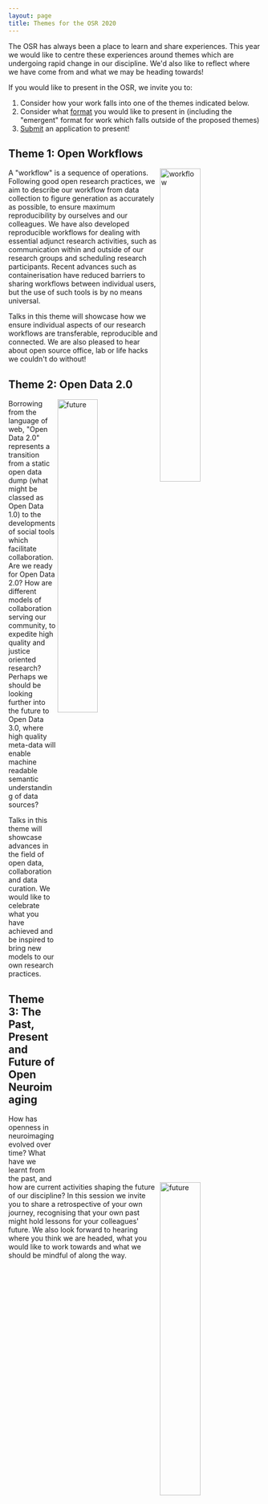 ```yaml
---
layout: page
title: Themes for the OSR 2020
---
```


The OSR has always been a place to learn and share experiences.
This year we would like to centre these experiences around themes which are undergoing rapid change in our discipline.
We'd also like to reflect where we have come from and what we may be heading towards!

If you would like to present in the OSR, we invite you to:
1. Consider how your work falls into one of the themes indicated below.
2. Consider what [format](formats.md) you would like to present in (including the "emergent" format for work which falls outside of the proposed themes)
3. [Submit](submit.md) an application to present!

## Theme 1: Open Workflows

<img align="right" src="../img/undraw_data_xmfy.png" alt="workflow" width="40%">

A "workflow" is a sequence of operations. Following good open research practices,
we aim to describe our workflow from data collection to figure generation as accurately as possible,
to ensure maximum reproducibility by ourselves and our colleagues.
We have also developed reproducible workflows for dealing with essential adjunct research activities,
such as communication within and outside of our research groups and scheduling research participants.
Recent advances such as containerisation have reduced barriers to sharing workflows between individual users,
but the use of such tools is by no means universal.

Talks in this theme will showcase how we ensure individual aspects of our research workflows are transferable,
reproducible and connected. We are also pleased to hear about open source office,
lab or life hacks we couldn't do without!

## Theme 2: Open Data 2.0

<img align="right" src="../img/undraw_code_typing_7jnv.png" alt="future" width="40%">

Borrowing from the language of web, "Open Data 2.0" represents a transition from a static open data dump
(what might be classed as Open Data 1.0) to the developments of social tools which facilitate collaboration.
Are we ready for Open Data 2.0? How are different models of collaboration serving our community,
to expedite high quality and justice oriented research?
Perhaps we should be looking further into the future to Open Data 3.0,
where high quality meta-data will enable machine readable semantic understanding of data sources?

Talks in this theme will showcase advances in the field of open data, collaboration and data curation.
We would like to celebrate what you have achieved and be inspired to bring new models to our own research practices.  

## Theme 3: The Past, Present and Future of Open Neuroimaging

<img align="right" src="../img/undraw_maker_launch_crhe.png" alt="future" width="40%">

How has openness in neuroimaging evolved over time? What have we learnt from the past,
and how are current activities shaping the future of our discipline?
In this session we invite you to share a retrospective of your own journey,
recognising that your own past might hold lessons for your colleagues' future.
We also look forward to hearing where you think we are headed,
what you would like to work towards and what we should be mindful of along the way.
